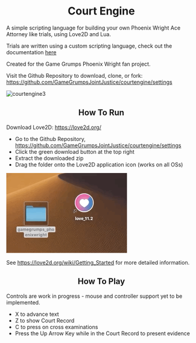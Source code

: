 # <center>Court Engine</center>

A simple scripting language for building your own Phoenix Wright Ace Attorney like trials, using Love2D and Lua.

Trials are written using a custom scripting language, check out the documentation <a href="scripting.html">here</a>

Created for the Game Grumps Phoenix Wright fan project.

Visit the Github Repository to download, clone, or fork: https://github.com/GameGrumpsJointJustice/courtengine/settings

![courtengine3](https://gamegrumpsjointjustice.github.io/courtengine/courtengine3.gif)



## <center>How To Run</center>

Download Love2D: https://love2d.org/

- Go to the Github Repository, https://github.com/GameGrumpsJointJustice/courtengine/settings
- Click the green download button at the top right
- Extract the downloaded zip
- Drag the folder onto the Love2D application icon (works on all OSs)

![runtut](runtut.gif)

See https://love2d.org/wiki/Getting_Started for more detailed information.



## <center>How To Play</center>

Controls are work in progress - mouse and controller support yet to be implemented.

- X to advance text 
- Z to show Court Record
- C to press on cross examinations
- Press the Up Arrow Key while in the Court Record to present evidence